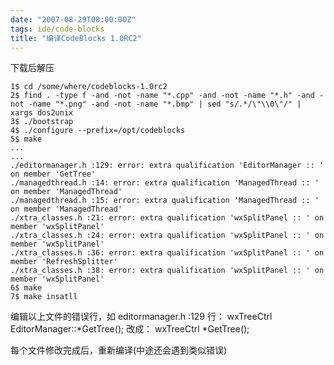 ```yaml
---
date: "2007-08-29T00:00:00Z"
tags: ide/code-blocks
title: "编译CodeBlocks 1.0RC2"
---
```


下载后解压

    1$ cd /some/where/codeblocks-1.0rc2
    2$ find . -type f -and -not -name "*.cpp" -and -not -name "*.h" -and -not -name "*.png" -and -not -name "*.bmp" | sed "s/.*/\"\\0\"/" | xargs dos2unix 
    3$ ./bootstrap
    4$ ./configure --prefix=/opt/codeblocks
    5$ make
    ...
    ...
    ./editormanager.h :129: error: extra qualification 'EditorManager :: ' on member 'GetTree'
    ./managedthread.h :14: error: extra qualification 'ManagedThread :: ' on member 'ManagedThread' 
    ./managedthread.h :15: error: extra qualification 'ManagedThread :: ' on member 'ManagedThread'
    ./xtra_classes.h :21: error: extra qualification 'wxSplitPanel :: ' on member 'wxSplitPanel'
    ./xtra_classes.h :24: error: extra qualification 'wxSplitPanel :: ' on member 'wxSplitPanel' 
    ./xtra_classes.h :36: error: extra qualification 'wxSplitPanel :: ' on member 'RefreshSplitter'
    ./xtra_classes.h :38: error: extra qualification 'wxSplitPanel :: ' on member 'wxSplitPanel'
    6$ make
    7$ make insatll

编辑以上文件的错误行，如 editormanager.h :129 行：
wxTreeCtrl EditorManager::*GetTree();
改成：
wxTreeCtrl *GetTree();

每个文件修改完成后，重新编译(中途还会遇到类似错误)
